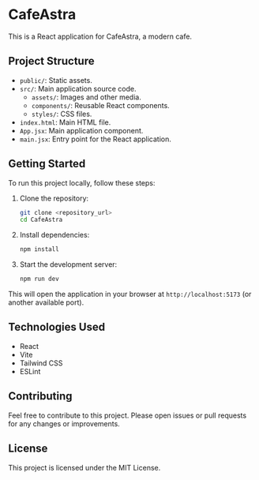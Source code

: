 # CafeAstra

This is a React application for CafeAstra, a modern cafe.

## Project Structure

- `public/`: Static assets.
- `src/`: Main application source code.
  - `assets/`: Images and other media.
  - `components/`: Reusable React components.
  - `styles/`: CSS files.
- `index.html`: Main HTML file.
- `App.jsx`: Main application component.
- `main.jsx`: Entry point for the React application.

## Getting Started

To run this project locally, follow these steps:

1. Clone the repository:

   ```bash
   git clone <repository_url>
   cd CafeAstra
   ```

2. Install dependencies:

   ```bash
   npm install
   ```

3. Start the development server:
   ```bash
   npm run dev
   ```

This will open the application in your browser at `http://localhost:5173` (or another available port).

## Technologies Used

- React
- Vite
- Tailwind CSS
- ESLint

## Contributing

Feel free to contribute to this project. Please open issues or pull requests for any changes or improvements.

## License

This project is licensed under the MIT License.
